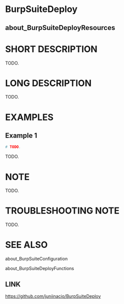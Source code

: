 # BurpSuiteDeploy

## about_BurpSuiteDeployResources

# SHORT DESCRIPTION

TODO.

# LONG DESCRIPTION
TODO.

# EXAMPLES

## Example 1

```powershell
# TODO.
```

TODO.

# NOTE

TODO.

# TROUBLESHOOTING NOTE

TODO.

# SEE ALSO

about_BurpSuiteConfiguration

about_BurpSuiteDeployFunctions

## LINK

https://github.com/juniinacio/BurpSuiteDeploy


